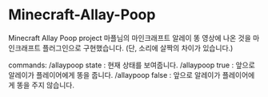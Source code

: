 # Minecraft-Allay-Poop
Minecraft Allay Poop project
마플님의 마인크래프트 알레이 똥 영상에 나온 것을 마인크래프트 플러그인으로 구현했습니다.
(단, 소리에 살짝의 차이가 있습니다.)

commands:
  /allaypoop state : 현재 상태를 보여줍니다.
  /allaypoop true : 앞으로 알레이가 플레이어에게 똥을 줍니다.
  /allaypoop false : 앞으로 알레이가 플레이어에게 똥을 주지 않습니다.
